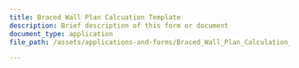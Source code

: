 ```yaml
---
title: Braced Wall Plan Calcuation Template
description: Brief description of this form or document
document_type: application
file_path: /assets/applications-and-forms/Braced_Wall_Plan_Calculation_Template_citylogo.pdf

---
```

